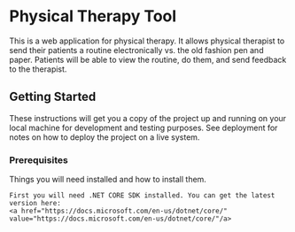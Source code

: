 ﻿# Physical Therapy Tool

This is a web application for physical therapy. It allows physical therapist to send their patients a routine electronically vs. the old fashion pen and paper. 
Patients will be able to view the routine, do them, and send feedback to the therapist.

## Getting Started

These instructions will get you a copy of the project up and running on your local machine for development and testing purposes. See deployment for notes on how to deploy the project on a live system.

### Prerequisites

Things you will need installed and how to install them.

```
First you will need .NET CORE SDK installed. You can get the latest version here:
<a href="https://docs.microsoft.com/en-us/dotnet/core/" value="https://docs.microsoft.com/en-us/dotnet/core/"/a>

```
